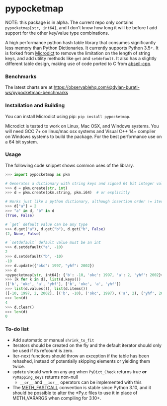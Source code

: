 # pypocketmap

NOTE: this package is in alpha. The current repo only contains
`pypocketmap[str, int64]`, and I don't know how long it will be before
I add support for the other key/value type combinations.

A high performance python hash table library that consumes significantly less
memory than Python Dictionaries. It currently supports Python 3.5+. It is forked from
[Microdict](https://github.com/touqir14/Microdict) to remove the limitation on the
length of string keys, and add utility methods like `get` and `setdefault`.
It also has a slightly different table design, making use of code ported to
C from [abseil-cpp](https://github.com/abseil/abseil-cpp).

### Benchmarks
The latest charts are at https://observablehq.com/@dylan-burati-ws/pypocketmap-benchmarks

### Installation and Building
You can install Microdict using pip: `pip install pypocketmap`.

Microdict is tested to work on Linux, Mac OSX, and Windows systems. You will need
GCC 7+ on linux/mac osx systems and Visual C++ 14+ compiler on Windows systems to
build the package. For the best performance use on a 64 bit system.

### Usage
The following code snippet shows common uses of the library.

```python
>>> import pypocketmap as pkm

# Generates a dictionary with string keys and signed 64 bit integer values.
>>> d = pkm.create(str, int)
>>> d = pkm.create(pkm.string, pkm.i64)  # or explicitly

# Works just like a python dictionary, although insertion order != iteration order
>>> d["a"] = 2
>>> "a" in d, "b" in d
(True, False)

# `get` default value can be any type
>>> d.get("a"), d.get("b"), d.get("b", False)
(2, None, False)

# `setdefault` default value must be an int
>>> d.setdefault("a", -10)
2
>>> d.setdefault("b", -10)
-10
>>> d.update({"okc": 1997, "yhf": 2002})
>>> d
<pypocketmap[str, int64]: {'b': -10, 'okc': 1997, 'a': 2, 'yhf': 2002}>
>>> [k for k in d], list(d.keys())
(['b', 'okc', 'a', 'yhf'], ['b', 'okc', 'a', 'yhf'])
>>> list(d.values()), list(d.items())
([-10, 1997, 2, 2002], [('b', -10), ('okc', 1997), ('a', 2), ('yhf', 2002)])
>>> len(d)
4
>>> d.clear()
>>> len(d)
0

```

### To-do list

- Add automatic or manual `shrink_to_fit`
- Iterators should be created on the fly and the default iterator should only be used if its refcount is
  zero.
- Iter-next functions should throw an exception if the table has been rehashed, instead of potentially
  skipping elements or yielding them twice.
- `update` should work on any arg when `PyDict_Check` returns true ***or*** `PyMapping_Keys` returns non-null
    - `__or__` and `__ior__` operators can be implemented with this
- The [METH\_FASTCALL](https://docs.python.org/3/c-api/structures.html#c.METH_FASTCALL) convention is
  stable since Python 3.10, and it should be possible to alter the \*Py.c files to use it in place of
  METH\_VARARGS when compiling for 3.10+.

